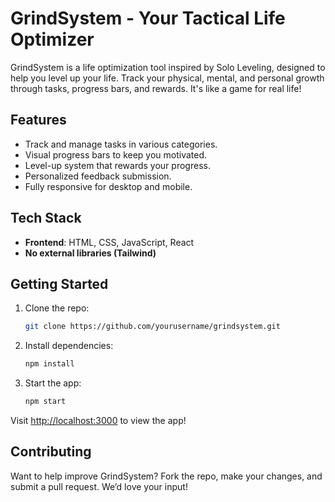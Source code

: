 # GrindSystem - Your Tactical Life Optimizer

GrindSystem is a life optimization tool inspired by Solo Leveling, designed to help you level up your life. Track your physical, mental, and personal growth through tasks, progress bars, and rewards. It's like a game for real life!

## Features

- Track and manage tasks in various categories.
- Visual progress bars to keep you motivated.
- Level-up system that rewards your progress.
- Personalized feedback submission.
- Fully responsive for desktop and mobile.

## Tech Stack

- **Frontend**: HTML, CSS, JavaScript, React
- **No external libraries (Tailwind)**

## Getting Started

1. Clone the repo:

   ```bash
   git clone https://github.com/yourusername/grindsystem.git
   ```

2. Install dependencies:

   ```bash
   npm install
   ```

3. Start the app:

   ```bash
   npm start
   ```

Visit [http://localhost:3000](http://localhost:3000) to view the app!

## Contributing

Want to help improve GrindSystem? Fork the repo, make your changes, and submit a pull request. We’d love your input!



